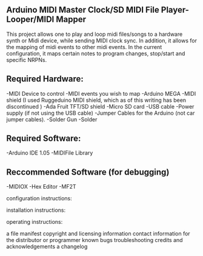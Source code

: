 Arduino MIDI Master Clock/SD MIDI File Player-Looper/MIDI Mapper
-----------------------------------------------------------------------------------------
This project allows one to play and loop midi files/songs to a hardware synth or Midi 
device, while sending MIDI clock sync.  In addition, it allows for the mapping of midi events to 
other midi events.  In the current configuration, it maps certain notes to program changes, 
stop/start and specific NRPNs.  




Required Hardware:
------------------------------------------------------------------------------------------
-MIDI Device to control
-MIDI events you wish to map
-Arduino MEGA
-MIDI shield (I used Ruggeduino MIDI shield, which as of this writing has been discontinued )
-Ada Fruit TFT/SD shield
-Micro SD card
-USB cable 
-Power supply (if not using the USB cable)
-Jumper Cables for the Arduino (not car jumper cables).
-Solder Gun
-Solder


Required Software:
--------------------------------------------------------------------------------------------
-Arduino IDE 1.05
-MIDIFile Library


Reccommended Software (for debugging)
---------------------------------------------------------------------------------------------
-MIDIOX
-Hex Editor
-MF2T




configuration instructions:










installation instructions:


operating instructions:



a file manifest
copyright and licensing information
contact information for the distributor or programmer
known bugs
troubleshooting
credits and acknowledgements
a changelog
